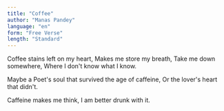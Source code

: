 ```yaml
---
title: "Coffee"
author: "Manas Pandey"
language: "en"
form: "Free Verse"
length: "Standard"
---
```

Coffee stains left on my heart,
Makes me store my breath,
Take me down somewhere,
Where I don't know what I know.

Maybe a Poet's soul
that survived the age of caffeine,
Or the lover's heart
that didn't.

Caffeine makes me think,
I am better drunk with it.